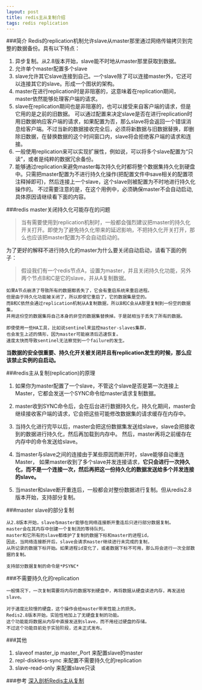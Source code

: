 ```yaml
---
layout: post
title: redis主从复制介绍
tags: redis replication
---
```


###简介
Redis的replication机制允许slave从master那里通过网络传输拷贝到完整的数据备份。具有以下特点：

1. 异步复制。从2.8版本开始，slave能不时地从master那里获取到数据。
2. 允许单个master配置多个slave
3. slave允许其它slave连接到自己。一个slave除了可以连接master外，它还可以连接其它的slave。形成一个图状的架构。
4. master在进行replication时是非阻塞的，这意味着在replication期间，master依然能够处理客户端的请求。
5. slave在replication期间也是非阻塞的，也可以接受来自客户端的请求，但是它用的是之前的旧数据。
可以通过配置来决定slave是否在进行replication时用旧数据响应客户端的请求，如果配置为否，那么slave将会返回一个错误消息给客户端。不过当新的数据接收完全后，必须将新数据与旧数据替换，即删除旧数据，在替换数据的这个时间窗口内，slave将会拒绝客户端的请求和连接。
6. 一般使用replication来可以实现扩展性，例如说，可以将多个slave配置为“只读”，或者是纯粹的数据冗余备份。
7. 能够通过replication来避免master每次持久化时都将整个数据集持久化到硬盘中。只需把master配置为不进行持久化操作(把配置文件中save相关的配置项注释掉即可)，然后连接上一个slave，这个slave则被配置为不时地进行持久化操作的。
不过需要注意的是，在这个用例中，必须确保master不会自动启动,具体原因请继续看下面的内容。


###redis master关闭持久化可能存在的问题

> 当有需要使用到replication机制时，一般都会强烈建议把master的持久化开关打开。即使为了避免持久化带来的延迟影响，不把持久化开关打开，那么也应该把master配置为不会自动启动的。

为了更好的解释不进行持久化的master为什么要关闭自动启动，请看下面的例子：
> 假设我们有一个redis节点A，设置为master，并且关闭持久化功能，另外两个节点B和C是它的slave，并从A复制数据。

```
如果A节点崩溃了导致所有的数据都丢失了，它会有重启系统来重启进程。
但是由于持久化功能被关闭了，所以即使它重启了，它的数据集是空的。
而B和C依然会通过replication机制从A复制数据，所以B和C会从A那里复制到一份空的数据集，
并用这份空的数据集将自己本身的非空的数据集替换掉。于是就相当于丢失了所有的数据。

即使使用一些HA工具，比如说sentinel来监控master-slaves集群，
也会发生上述的情形，因为master可能崩溃后迅速恢复。
速度太快而导致sentinel无法察觉到一个failure的发生。
```
**当数据的安全很重要、持久化开关被关闭并且有replication发生的时候，那么应该禁止实例的自启动。**

###redis主从复制(replication)的原理

1. 如果你为master配置了一个slave，不管这个slave是否是第一次连接上Master，它都会发送一个SYNC命令给master请求复制数据。

2. master收到SYNC命令后，会在后台进行数据持久化，持久化期间，master会继续接收客户端的请求，它会把这些可能修改数据集的请求缓存在内存中。
3. 当持久化进行完毕以后，master会把这份数据集发送给slave，slave会把接收到的数据进行持久化，然后再加载到内存中。
然后，master再将之前缓存在内存中的命令发送给slave。

3. 当master与slave之间的连接由于某些原因而断开时，slave能够自动重连Master，
如果master收到了多个slave并发连接请求，**它只会进行一次持久化，而不是一个连接一次，然后再把这一份持久化的数据发送给多个并发连接的slave。**

4. 当master和slave断开重连后，一般都会对整份数据进行复制。但从redis2.8版本开始，支持部分复制。

###master slave的部分复制

```
从2.8版本开始，slave与master能够在网络连接断开重连后只进行部分数据复制。
master会在其内存中创建一个复制流的等待队列，
master和它所有的slave都维护了复制的数据下标和master的进程id，
因此，当网络连接断开后，slave会请求master继续进行未完成的复制，
从所记录的数据下标开始。如果进程id变化了，或者数据下标不可用，那么将会进行一次全部数据的复制。

支持部分数据复制的命令是*PSYNC*

```

###不需要持久化的replication

```
一般情况下，一次复制需要将内存的数据写到硬盘中，再将数据从硬盘读进内存，再发送给slave。

对于速度比较慢的硬盘，这个操作会给master带来性能上的损失。
Redis2.8版本开始，实验性地加上了无硬盘复制的功能。
这个功能能将数据从内存中直接发送到slave，而不用经过硬盘的存储。
不过这个功能目前处于实验阶段，还未正式发布。
```
###其他

1. slaveof master_ip master_Port 来配置slave的master
2. repl-diskless-sync 来配置不需要持久化的replication
3. slave-read-only 来配置slave只读


###参考
[深入剖析Redis主从复制](http://daoluan.net/blog/2014/04/22/decode-redis-replication/)

